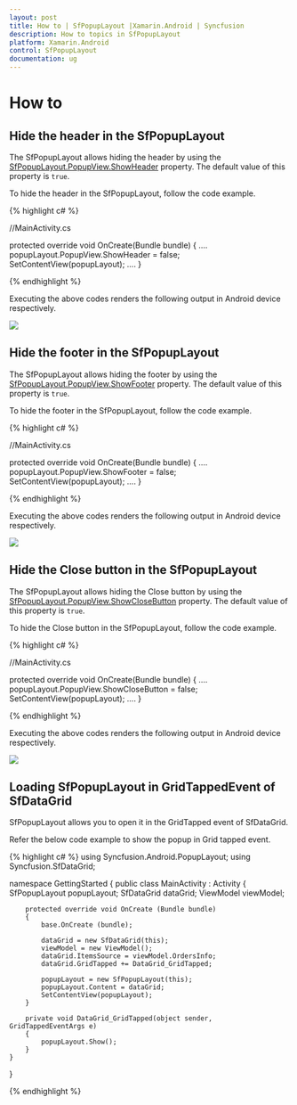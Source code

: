 ```yaml
---
layout: post
title: How to | SfPopupLayout |Xamarin.Android | Syncfusion
description: How to topics in SfPopupLayout
platform: Xamarin.Android
control: SfPopupLayout
documentation: ug
--- 
```


# How to 

## Hide the header in the SfPopupLayout 

The SfPopupLayout allows hiding the header by using the [SfPopupLayout.PopupView.ShowHeader](https://help.syncfusion.com/cr/cref_files/xamarin-android/sfpopuplayout/Syncfusion.SfPopupLayout.Android~Syncfusion.Android.PopupLayout.PopupView~ShowHeader.html) property. The default value of this property is `true`.

To hide the header in the SfPopupLayout, follow the code example.

{% highlight c# %}

//MainActivity.cs

protected override void OnCreate(Bundle bundle)
{
	....
    popupLayout.PopupView.ShowHeader = false;
    SetContentView(popupLayout);
    ....
}

{% endhighlight %}

Executing the above codes renders the following output in Android device respectively.

![](PopupLayout_images/ShowHeader_False.png)

## Hide the footer in the SfPopupLayout 

The SfPopupLayout allows hiding the footer by using the [SfPopupLayout.PopupView.ShowFooter](https://help.syncfusion.com/cr/cref_files/xamarin-android/sfpopuplayout/Syncfusion.SfPopupLayout.Android~Syncfusion.Android.PopupLayout.PopupView~ShowFooter.html) property. The default value of this property is `true`.

To hide the footer in the SfPopupLayout, follow the code example.

{% highlight c# %}

//MainActivity.cs

protected override void OnCreate(Bundle bundle)
{
	....
    popupLayout.PopupView.ShowFooter = false;
    SetContentView(popupLayout);
    ....
}

{% endhighlight %}

Executing the above codes renders the following output in Android device respectively.

![](PopupLayout_images/ShowFooter_False.png)

## Hide the Close button in the SfPopupLayout 

The SfPopupLayout allows hiding the Close button by using the [SfPopupLayout.PopupView.ShowCloseButton](https://help.syncfusion.com/cr/cref_files/xamarin-android/sfpopuplayout/Syncfusion.SfPopupLayout.Android~Syncfusion.Android.PopupLayout.PopupView~ShowCloseButton.html) property. The default value of this property is `true`.

To hide the Close button in the SfPopupLayout, follow the code example.

{% highlight c# %}

//MainActivity.cs

protected override void OnCreate(Bundle bundle)
{
	....
    popupLayout.PopupView.ShowCloseButton = false;
    SetContentView(popupLayout);
    ....
}

{% endhighlight %}

Executing the above codes renders the following output in Android device respectively.

![](PopupLayout_images/ShowCloseButton_False.png)

## Loading SfPopupLayout in GridTappedEvent of SfDataGrid

SfPopupLayout allows you to open it in the GridTapped event of SfDataGrid.

Refer the below code example to show the popup in Grid tapped event.

{% highlight c# %}
using Syncfusion.Android.PopupLayout;
using Syncfusion.SfDataGrid;

namespace GettingStarted
{
    public class MainActivity : Activity 
    {
       SfPopupLayout popupLayout;
       SfDataGrid dataGrid;
       ViewModel viewModel;

        protected override void OnCreate (Bundle bundle) 
        {
            base.OnCreate (bundle); 
            
            dataGrid = new SfDataGrid(this);
            viewModel = new ViewModel();
            dataGrid.ItemsSource = viewModel.OrdersInfo;
            dataGrid.GridTapped += DataGrid_GridTapped;

            popupLayout = new SfPopupLayout(this);
            popupLayout.Content = dataGrid;
            SetContentView(popupLayout);
        } 

        private void DataGrid_GridTapped(object sender, GridTappedEventArgs e)
        {
            popupLayout.Show();
        }
    } 
}

{% endhighlight %}
